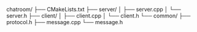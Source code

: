chatroom/
├── CMakeLists.txt
├── server/
│   ├── server.cpp
│   └── server.h
├── client/
│   ├── client.cpp
│   └── client.h
└── common/
    ├── protocol.h
    ├── message.cpp
    └── message.h

